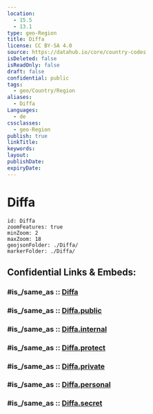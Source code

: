 ```yaml
---
location:
  - 15.5
  - 13.1
type: geo-Region
title: Diffa
license: CC BY-SA 4.0
source: https://datahub.io/core/country-codes
isDeleted: false
isReadOnly: false
draft: false
confidential: public
tags:
  - geo/Country/Region
aliases:
  - Diffa
Languages:
  - de
cssclasses:
  - geo-Region
publish: true
linkTitle:
keywords:
layout:
publishDate:
expiryDate:
---
```


# Diffa

```leaflet
id: Diffa
zoomFeatures: true 
minZoom: 2 
maxZoom: 18
geojsonFolder: ./Diffa/
markerFolder: ./Diffa/
```


## Confidential Links & Embeds: 

### #is_/same_as :: [Diffa](/_Standards/Earth/Continent/Africa/Africa~Central/Niger/Regions~Niger/Diffa.md) 

### #is_/same_as :: [Diffa.public](/_public/Earth/Continent/Africa/Africa~Central/Niger/Regions~Niger/Diffa.public.md) 

### #is_/same_as :: [Diffa.internal](/_internal/Earth/Continent/Africa/Africa~Central/Niger/Regions~Niger/Diffa.internal.md) 

### #is_/same_as :: [Diffa.protect](/_protect/Earth/Continent/Africa/Africa~Central/Niger/Regions~Niger/Diffa.protect.md) 

### #is_/same_as :: [Diffa.private](/_private/Earth/Continent/Africa/Africa~Central/Niger/Regions~Niger/Diffa.private.md) 

### #is_/same_as :: [Diffa.personal](/_personal/Earth/Continent/Africa/Africa~Central/Niger/Regions~Niger/Diffa.personal.md) 

### #is_/same_as :: [Diffa.secret](/_secret/Earth/Continent/Africa/Africa~Central/Niger/Regions~Niger/Diffa.secret.md)

